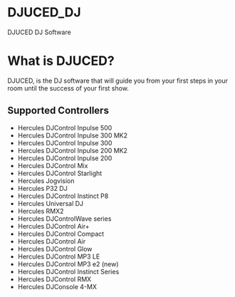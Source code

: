 # DJUCED_DJ
DJUCED DJ Software

# What is DJUCED?
DJUCED, is the DJ software that will guide you from your first steps in your room until the success of your first show.

## Supported Controllers
* Hercules DJControl Inpulse 500
* Hercules DJControl Inpulse 300 MK2
* Hercules DJControl Inpulse 300
* Hercules DJControl Inpulse 200 MK2
* Hercules DJControl Inpulse 200
* Hercules DJControl Mix
* Hercules DJControl Starlight
* Hercules Jogvision
* Hercules P32 DJ
* Hercules DJControl Instinct P8
* Hercules Universal DJ
* Hercules RMX2
* Hercules DJControlWave series
* Hercules DJControl Air+
* Hercules DJControl Compact
* Hercules DJControl Air
* Hercules DJControl Glow
* Hercules DJControl MP3 LE
* Hercules DJControl MP3 e2 (new)
* Hercules DJControl Instinct Series
* Hercules DJControl RMX
* Hercules DJConsole 4-MX

